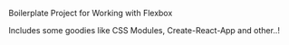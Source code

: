 Boilerplate Project for Working with Flexbox

Includes some goodies like CSS Modules, Create-React-App and other..!
